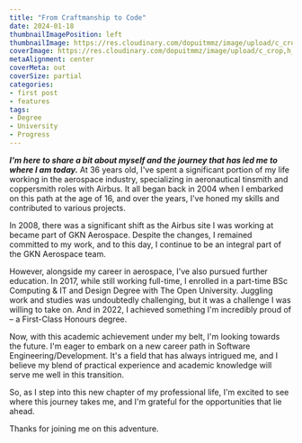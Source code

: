```yaml
---
title: "From Craftmanship to Code"
date: 2024-01-18
thumbnailImagePosition: left
thumbnailImage: https://res.cloudinary.com/dopuitmmz/image/upload/c_crop,h_600,w_736,y_152/v1708256189/Late-Night-Studying_ce06g9.jpg
coverImage: https://res.cloudinary.com/dopuitmmz/image/upload/c_crop,h_600,w_736,y_152/v1708256189/Late-Night-Studying_ce06g9.jpg
metaAlignment: center
coverMeta: out
coverSize: partial
categories:
- first post
- features
tags:
- Degree
- University
- Progress
---
```

***I'm here to share a bit about myself and the journey that has led me to where I am today.*** At 36 years old, I've spent a significant portion of my life working in the aerospace industry, specializing in aeronautical tinsmith and coppersmith roles with Airbus. It all began back in 2004 when I embarked on this path at the age of 16, and over the years, I've honed my skills and contributed to various projects.

In 2008, there was a significant shift as the Airbus site I was working at became part of GKN Aerospace. Despite the changes, I remained committed to my work, and to this day, I continue to be an integral part of the GKN Aerospace team.

However, alongside my career in aerospace, I've also pursued further education. In 2017, while still working full-time, I enrolled in a part-time BSc Computing & IT and Design Degree with The Open University. Juggling work and studies was undoubtedly challenging, but it was a challenge I was willing to take on. And in 2022, I achieved something I'm incredibly proud of – a First-Class Honours degree.

Now, with this academic achievement under my belt, I'm looking towards the future. I'm eager to embark on a new career path in Software Engineering/Development. It's a field that has always intrigued me, and I believe my blend of practical experience and academic knowledge will serve me well in this transition.

So, as I step into this new chapter of my professional life, I'm excited to see where this journey takes me, and I'm grateful for the opportunities that lie ahead.

Thanks for joining me on this adventure.